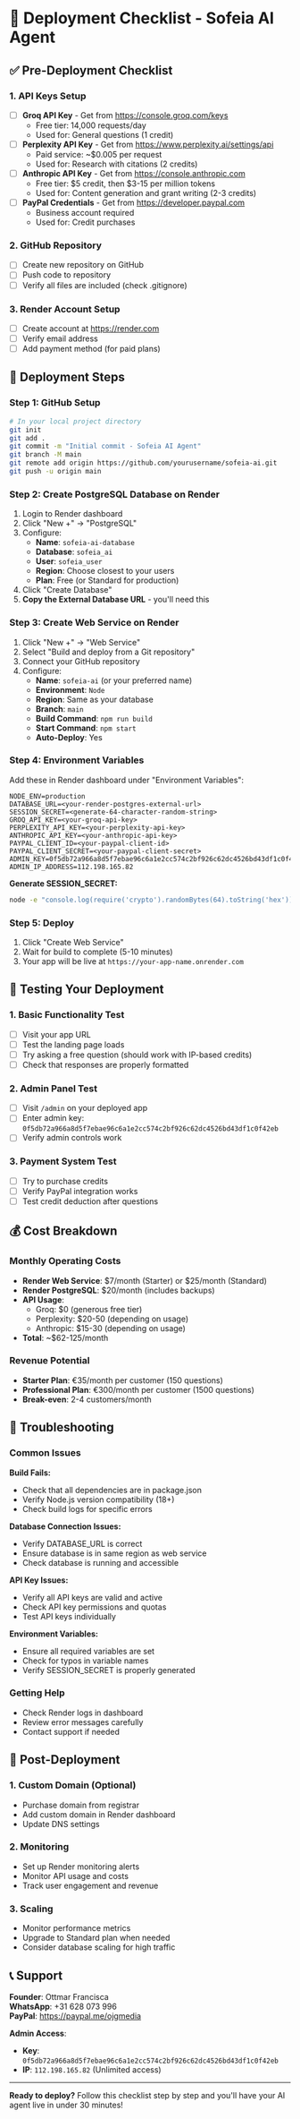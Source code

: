 # 🚀 Deployment Checklist - Sofeia AI Agent

## ✅ Pre-Deployment Checklist

### 1. API Keys Setup
- [ ] **Groq API Key** - Get from https://console.groq.com/keys
  - Free tier: 14,000 requests/day
  - Used for: General questions (1 credit)
- [ ] **Perplexity API Key** - Get from https://www.perplexity.ai/settings/api
  - Paid service: ~$0.005 per request
  - Used for: Research with citations (2 credits)
- [ ] **Anthropic API Key** - Get from https://console.anthropic.com
  - Free tier: $5 credit, then $3-15 per million tokens
  - Used for: Content generation and grant writing (2-3 credits)
- [ ] **PayPal Credentials** - Get from https://developer.paypal.com
  - Business account required
  - Used for: Credit purchases

### 2. GitHub Repository
- [ ] Create new repository on GitHub
- [ ] Push code to repository
- [ ] Verify all files are included (check .gitignore)

### 3. Render Account Setup
- [ ] Create account at https://render.com
- [ ] Verify email address
- [ ] Add payment method (for paid plans)

## 🎯 Deployment Steps

### Step 1: GitHub Setup
```bash
# In your local project directory
git init
git add .
git commit -m "Initial commit - Sofeia AI Agent"
git branch -M main
git remote add origin https://github.com/yourusername/sofeia-ai.git
git push -u origin main
```

### Step 2: Create PostgreSQL Database on Render
1. Login to Render dashboard
2. Click "New +" → "PostgreSQL"
3. Configure:
   - **Name**: `sofeia-ai-database`
   - **Database**: `sofeia_ai`
   - **User**: `sofeia_user`
   - **Region**: Choose closest to your users
   - **Plan**: Free (or Standard for production)
4. Click "Create Database"
5. **Copy the External Database URL** - you'll need this

### Step 3: Create Web Service on Render
1. Click "New +" → "Web Service"
2. Select "Build and deploy from a Git repository"
3. Connect your GitHub repository
4. Configure:
   - **Name**: `sofeia-ai` (or your preferred name)
   - **Environment**: `Node`
   - **Region**: Same as your database
   - **Branch**: `main`
   - **Build Command**: `npm run build`
   - **Start Command**: `npm start`
   - **Auto-Deploy**: Yes

### Step 4: Environment Variables
Add these in Render dashboard under "Environment Variables":

```env
NODE_ENV=production
DATABASE_URL=<your-render-postgres-external-url>
SESSION_SECRET=<generate-64-character-random-string>
GROQ_API_KEY=<your-groq-api-key>
PERPLEXITY_API_KEY=<your-perplexity-api-key>
ANTHROPIC_API_KEY=<your-anthropic-api-key>
PAYPAL_CLIENT_ID=<your-paypal-client-id>
PAYPAL_CLIENT_SECRET=<your-paypal-client-secret>
ADMIN_KEY=0f5db72a966a8d5f7ebae96c6a1e2cc574c2bf926c62dc4526bd43df1c0f42eb
ADMIN_IP_ADDRESS=112.198.165.82
```

**Generate SESSION_SECRET:**
```bash
node -e "console.log(require('crypto').randomBytes(64).toString('hex'))"
```

### Step 5: Deploy
1. Click "Create Web Service"
2. Wait for build to complete (5-10 minutes)
3. Your app will be live at `https://your-app-name.onrender.com`

## 🧪 Testing Your Deployment

### 1. Basic Functionality Test
- [ ] Visit your app URL
- [ ] Test the landing page loads
- [ ] Try asking a free question (should work with IP-based credits)
- [ ] Check that responses are properly formatted

### 2. Admin Panel Test
- [ ] Visit `/admin` on your deployed app
- [ ] Enter admin key: `0f5db72a966a8d5f7ebae96c6a1e2cc574c2bf926c62dc4526bd43df1c0f42eb`
- [ ] Verify admin controls work

### 3. Payment System Test
- [ ] Try to purchase credits
- [ ] Verify PayPal integration works
- [ ] Test credit deduction after questions

## 💰 Cost Breakdown

### Monthly Operating Costs
- **Render Web Service**: $7/month (Starter) or $25/month (Standard)
- **Render PostgreSQL**: $20/month (includes backups)
- **API Usage**:
  - Groq: $0 (generous free tier)
  - Perplexity: $20-50 (depending on usage)
  - Anthropic: $15-30 (depending on usage)
- **Total**: ~$62-125/month

### Revenue Potential
- **Starter Plan**: €35/month per customer (150 questions)
- **Professional Plan**: €300/month per customer (1500 questions)
- **Break-even**: 2-4 customers/month

## 🔧 Troubleshooting

### Common Issues

**Build Fails:**
- Check that all dependencies are in package.json
- Verify Node.js version compatibility (18+)
- Check build logs for specific errors

**Database Connection Issues:**
- Verify DATABASE_URL is correct
- Ensure database is in same region as web service
- Check database is running and accessible

**API Key Issues:**
- Verify all API keys are valid and active
- Check API key permissions and quotas
- Test API keys individually

**Environment Variables:**
- Ensure all required variables are set
- Check for typos in variable names
- Verify SESSION_SECRET is properly generated

### Getting Help
- Check Render logs in dashboard
- Review error messages carefully
- Contact support if needed

## 🎉 Post-Deployment

### 1. Custom Domain (Optional)
- Purchase domain from registrar
- Add custom domain in Render dashboard
- Update DNS settings

### 2. Monitoring
- Set up Render monitoring alerts
- Monitor API usage and costs
- Track user engagement and revenue

### 3. Scaling
- Monitor performance metrics
- Upgrade to Standard plan when needed
- Consider database scaling for high traffic

## 📞 Support

**Founder**: Ottmar Francisca  
**WhatsApp**: +31 628 073 996  
**PayPal**: https://paypal.me/ojgmedia

**Admin Access**:
- **Key**: `0f5db72a966a8d5f7ebae96c6a1e2cc574c2bf926c62dc4526bd43df1c0f42eb`
- **IP**: `112.198.165.82` (Unlimited access)

---

**Ready to deploy?** Follow this checklist step by step and you'll have your AI agent live in under 30 minutes!

